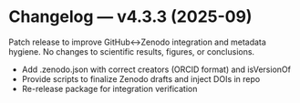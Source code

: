 # Changelog — v4.3.3 (2025-09)

Patch release to improve GitHub↔Zenodo integration and metadata hygiene. No changes to scientific results, figures, or conclusions.

- Add .zenodo.json with correct creators (ORCID format) and isVersionOf
- Provide scripts to finalize Zenodo drafts and inject DOIs in repo
- Re-release package for integration verification
